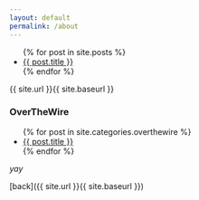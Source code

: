 ```yaml
---
layout: default
permalink: /about
---
```



<ul>
  {% for post in site.posts %}
    <li>
      <a href="{{ site.baseurl }}/{{ post.url }}">{{ post.title }}</a>
    </li>
  {% endfor %}
</ul>

<p>{{ site.url }}{{ site.baseurl }}</p>

### OverTheWire

<ul>
  {% for post in site.categories.overthewire %}
    <li>
      <a href="{{ site.baseurl }}/{{ post.url }}">{{ post.title }}</a>
    </li>
  {% endfor %}
</ul>

_yay_

[back]({{ site.url }}{{ site.baseurl }})
